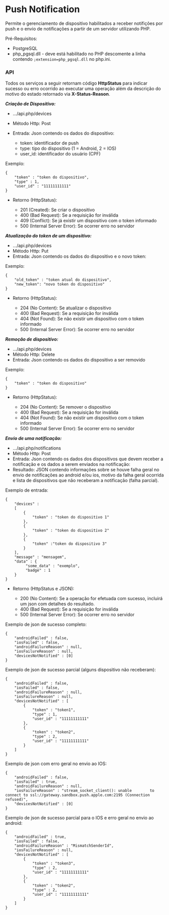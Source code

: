 Push Notification
=================

Permite o gerenciamento de dispositivo habilitados a receber notifições por push e o envio de notificações a partir de um servidor utilizando PHP. 

Pré-Requisitos:

- PostgreSQL
- php_pgsql.dll - deve está habilitado no PHP descomente a linha contendo `;extension=php_pgsql.dll` no php.ini.

### API

Todos os serviços a seguir retornam código **HttpStatus** para indicar sucesso ou erro ocorrido ao executar uma operação além da descrição do motivo do estado retornado via **X-Status-Reason**.



***Criação de Dispositivo:***

- .../api.php/devices
- Método Http: Post
- Entrada: Json contendo os dados do dispositivo: 

	- token: identificador de push
	- type: tipo do dispositivo (1 = Android, 2 = IOS)
	- user_id: identificador do usuário (CPF)

Exemplo:
	
	{
		"token" : "token do dispositivo",
		"type" : 1,
		"user_id" : "11111111111"
	}
	
- Retorno (HttpStatus): 

	- 201 (Created): Se criar o dispositivo
	- 400 (Bad Request): Se a requisição for inválida
	- 409 (Conflict): Se já existir um dispositivo com o token informado
	- 500 (Internal Server Error): Se ocorrer erro no servidor
	
***Atualização do token de um dispositivo:***

- .../api.php/devices
- Método Http: Put
- Entrada: Json contendo os dados do dispositivo e o novo token: 	

Exemplo:
	
	{
		"old_token" : "token atual do dispositivo",
		"new_token": "novo token do dispositivo"
	}
	
- Retorno (HttpStatus): 

	- 204 (No Content): Se atualizar o dispositivo
	- 400 (Bad Request): Se a requisição for inválida
	- 404 (Not Found): Se não existir um dispositivo com o token informado
	- 500 (Internal Server Error): Se ocorrer erro no servidor	
	
***Remoção de dispositivo:***

- .../api.php/devices
- Método Http: Delete
- Entrada: Json contendo os dados do dispositivo a ser removido
	
Exemplo:
	
	{
		"token" : "token do dispositivo"
	}
	
- Retorno (HttpStatus): 

	- 204 (No Content): Se remover o dispositivo
	- 400 (Bad Request): Se a requisição for inválida
	- 404 (Not Found): Se não existir um dispositivo com o token informado
	- 500 (Internal Server Error): Se ocorrer erro no servidor

***Envio de uma notificação:***

- .../api.php/notifications
- Método Http: Post
- Entrada: Json contendo os dados dos dispositivos que devem receber a notificação e os dados a serem enviados na notificação:
- Resultado: JSON contendo informações sobre se houve falha geral no envio de notificações ao android e/ou ios, motivo da falha geral ocorrida e lista de dispositivos que não receberam a notificação (falha parcial).

Exemplo de entrada:
	
	{
    	"devices" : 
    	[ 
    		{
    		    "token" : "token do dispositivo 1"
    		},
	    	{
    	    	"token" : "token do dispositivo 2"
    		},
	    	{
    	    	"token" :"token do dispositivo 3"
    		}
    	],
    	"message" : "mensagem",
	    "data" : {
        	 "some_data" : "exemplo",
        	 "badge" : 1
    	}
	}
	
- Retorno (HttpStatus e JSON): 

	- 200 (No Content): Se a operação for efetuada com sucesso, incluirá um json com detalhes do resultado.
	- 400 (Bad Request): Se a requisição for inválida
	- 500 (Internal Server Error): Se ocorrer erro no servidor
	
Exemplo de json de sucesso completo:

	{
		"androidFailed" : false,
		"iosFailed" : false,
		"androidFailureReason" : null,
		"iosFailureReason" : null,
		"devicesNotNotified" : [0]
	}	
	
Exemplo de json de sucesso parcial (alguns dispositivo não receberam):

	{
		"androidFailed" : false,
		"iosFailed" : false,
		"androidFailureReason" : null,
		"iosFailureReason" : null,
		"devicesNotNotified" : [
			{
				"token" : "token1",
				"type" : 1,
				"user_id" : "11111111111"
			},
			{
				"token" : "token2",
				"type" : 2,
				"user_id" : "11111111111"
			}
		]
	}	
	
Exemplo de json com erro geral no envio ao IOS:

	{
		"androidFailed" : false,
		"iosFailed" : true,
		"androidFailureReason" : null,
		"iosFailureReason" : "stream_socket_client(): unable 		to connect to ssl://gateway.sandbox.push.apple.com:2195 (Connection refused)",
		"devicesNotNotified" : [0]
	}
	
Exemplo de json de sucesso parcial para o IOS e erro geral no envio ao android:

	{
		"androidFailed" : true,
		"iosFailed" : false,
		"androidFailureReason" : "MismatchSenderId",
		"iosFailureReason" : null,
		"devicesNotNotified" : [
			{
				"token" : "token3",
				"type" : 2,
				"user_id" : "11111111111"
			},
			{
				"token" : "token2",
				"type" : 2,
				"user_id" : "11111111111"
			}
		]
	}	